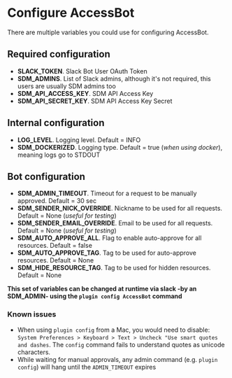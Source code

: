# Configure AccessBot

There are multiple variables you could use for configuring AccessBot.

## Required configuration
* **SLACK_TOKEN**. Slack Bot User OAuth Token
* **SDM_ADMINS**. List of Slack admins, although it's not required, this users are usually SDM admins too
* **SDM_API_ACCESS_KEY**. SDM API Access Key
* **SDM_API_SECRET_KEY**. SDM API Access Key Secret

## Internal configuration
* **LOG_LEVEL**. Logging level. Default = INFO
* **SDM_DOCKERIZED**. Logging type. Default = true (_when using docker_), meaning logs go to STDOUT

## Bot configuration
* **SDM_ADMIN_TIMEOUT**. Timeout for a request to be manually approved. Default = 30 sec
* **SDM_SENDER_NICK_OVERRIDE**. Nickname to be used for all requests. Default = None (_useful for testing_)
* **SDM_SENDER_EMAIL_OVERRIDE**. Email to be used for all requests. Default = None (_useful for testing_)
* **SDM_AUTO_APPROVE_ALL**. Flag to enable auto-approve for all resources. Default = false
* **SDM_AUTO_APPROVE_TAG**. Tag to be used for auto-approve resources. Default = None
* **SDM_HIDE_RESOURCE_TAG**. Tag to be used for hidden resources. Default = None

**This set of variables can be changed at runtime via slack -by an SDM_ADMIN- using the `plugin config AccessBot` command**

### Known issues
* When using `plugin config` from a Mac, you would need to disable: 
`System Preferences > Keyboard > Text > Uncheck "Use smart quotes and dashes`. The `config` command fails to understand quotes as unicode characters.
* While waiting for manual approvals, any admin command (e.g. `plugin config`) will hang until the `ADMIN_TIMEOUT` expires
